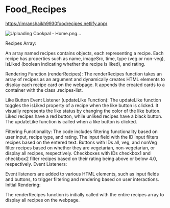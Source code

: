 # Food_Recipes

https://imranshaikh9930foodrecipes.netlify.app/

![Uploading Cookpal - Home.png…]()

Recipes Array:

An array named recipes contains objects, each representing a recipe. Each recipe has properties such as name, imageSrc, time, type (veg or non-veg), isLiked (boolean indicating whether the recipe is liked), and rating.

Rendering Function (renderRecipes):
The renderRecipes function takes an array of recipes as an argument and dynamically creates HTML elements to display each recipe card on the webpage.
It appends the created cards to a container with the class .recipes-list.

Like Button Event Listener (updateLike Function):
The updateLike function toggles the isLiked property of a recipe when the like button is clicked.
It visually represents the like status by changing the color of the like button. Liked recipes have a red button, while unliked recipes have a black button.
The updateLike function is called when a like button is clicked.

Filtering Functionality:
The code includes filtering functionality based on user input, recipe type, and rating.
The input field with the ID input filters recipes based on the entered text.
Buttons with IDs all, veg, and nonVeg filter recipes based on whether they are vegetarian, non-vegetarian, or display all recipes, respectively.
Checkboxes with IDs checkbox1 and checkbox2 filter recipes based on their rating being above or below 4.0, respectively.
Event Listeners:

Event listeners are added to various HTML elements, such as input fields and buttons, to trigger filtering and rendering based on user interactions.
Initial Rendering:

The renderRecipes function is initially called with the entire recipes array to display all recipes on the webpage.
